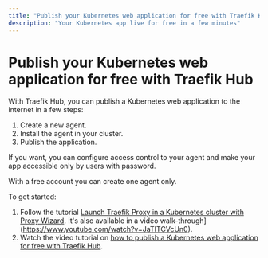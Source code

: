 ```yaml
---
title: "Publish your Kubernetes web application for free with Traefik Hub"
description: "Your Kubernetes app live for free in a few minutes"
---
```


# Publish your Kubernetes web application for free with Traefik Hub

With Traefik Hub, you can publish a Kubernetes web application to the internet in a few steps:

1. Create a new agent.
1. Install the agent in your cluster.
1. Publish the application.

If you want, you can configure access control to your agent and make your app
accessible only by users with password.

With a free account you can create one agent only.

To get started:

1. Follow the tutorial [Launch Traefik Proxy in a Kubernetes cluster with Proxy Wizard](install.md). It's also
available in a video walk-through](https://www.youtube.com/watch?v=JaTITCVcUn0).
1. Watch the video tutorial on [how to publish a Kubernetes web application for free with Traefik Hub](https://youtu.be/toWxWTw2tEY).
